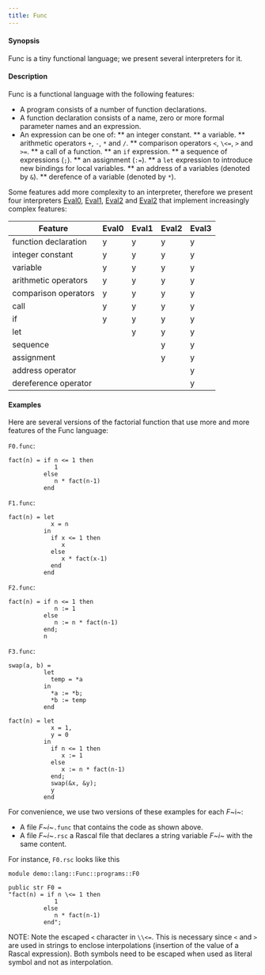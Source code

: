 ```yaml
---
title: Func
---
```


#### Synopsis

Func is a tiny functional language; we present several interpreters for it.

#### Description

Func is a functional language with the following features:

* A program consists of a number of function declarations.
* A function declaration consists of a name, zero or more formal parameter names and an expression.
* An expression can be one of:
  **  an integer constant.
  **  a variable.
  **  arithmetic operators `+`, `-`, `*` and `/`.
  **  comparison operators `<`, `\<=`, `>` and `>=`.
  **  a call of a function.
  **  an `if` expression.
  **  a sequence of expressions (`;`).
  **  an assignment (`:=`).
  **  a `let` expression to introduce new bindings for local variables.
  **  an address of a variables (denoted by `&`).
  **  derefence of a variable (denoted by `*`).


Some features add more complexity to an interpreter, therefore
we present four interpreters [Eval0](../../../Recipes/Languages/Func/Eval0/index.md), [Eval1](../../../Recipes/Languages/Func/Eval1/index.md), [Eval2](../../../Recipes/Languages/Func/Eval2/index.md) and [Eval2](../../../Recipes/Languages/Func/Eval2/index.md)
that implement increasingly complex features:


| Feature              | Eval0 | Eval1 | Eval2 | Eval3 |
| --- | --- | --- | --- | --- |
| function declaration | y     | y     | y     | y |
| integer constant     | y     | y     | y     | y |
| variable             | y     | y     | y     | y |
| arithmetic operators | y     | y     | y     | y |
| comparison operators | y     | y     | y     | y |
| call                 | y     | y     | y     | y |
| if                   | y     | y     | y     | y |
| let                  |       | y     | y     | y |
| sequence             |       |       | y     | y |
| assignment           |       |       | y     | y |
| address operator     |       |       |       | y |
| dereference operator |       |       |       | y |


#### Examples

Here are several versions of the factorial function
that use more and more features of the Func language:

`F0.func`:
```rascal
fact(n) = if n <= 1 then
             1 
          else 
             n * fact(n-1)
          end
```

`F1.func`:
```rascal
fact(n) = let
	        x = n
          in
	        if x <= 1 then 
	           x 
	        else 
		       x * fact(x-1)
	        end
	      end
```

`F2.func`:
```rascal
fact(n) = if n <= 1 then 
             n := 1
	      else 
	         n := n * fact(n-1)
	      end;
	      n
```

`F3.func`:
```rascal
swap(a, b) =
          let 
	        temp = *a
	      in
            *a := *b;
	        *b := temp
	      end

fact(n) = let
	        x = 1,
	        y = 0
	      in
	        if n <= 1 then 
	           x := 1
	        else 
	           x := n * fact(n-1)
	        end;
	        swap(&x, &y);
	        y
	      end
```

                
For convenience, we use two versions of these examples for each _F_~i~:

*  A file _F~i~_`.func` that contains the code as shown above.
*  A file _F~i~_`.rsc` a Rascal file that declares a string variable _F~i~_ with the same content.


For instance, `F0.rsc` looks like this 
```rascal
module demo::lang::Func::programs::F0

public str F0 =
"fact(n) = if n \<= 1 then
             1 
          else 
             n * fact(n-1)
          end";
```

NOTE: Note the escaped `<` character in `\\<=`. This is necessary since `<` and `>` are used
in strings to enclose interpolations (insertion of the value of a Rascal expression).
Both symbols need to be escaped when used as literal symbol and not as interpolation.
                

